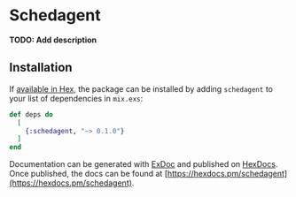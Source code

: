 # Schedagent

**TODO: Add description**

## Installation

If [available in Hex](https://hex.pm/docs/publish), the package can be installed
by adding `schedagent` to your list of dependencies in `mix.exs`:

```elixir
def deps do
  [
    {:schedagent, "~> 0.1.0"}
  ]
end
```

Documentation can be generated with [ExDoc](https://github.com/elixir-lang/ex_doc)
and published on [HexDocs](https://hexdocs.pm). Once published, the docs can
be found at [https://hexdocs.pm/schedagent](https://hexdocs.pm/schedagent).

